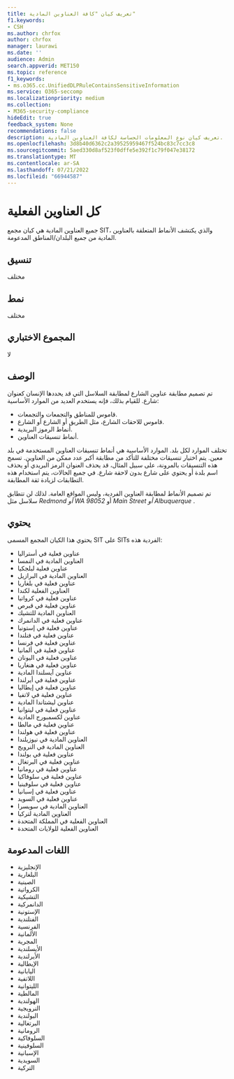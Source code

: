 ```yaml
---
title: تعريف كيان "كافة العناوين المادية"
f1.keywords:
- CSH
ms.author: chrfox
author: chrfox
manager: laurawi
ms.date: ''
audience: Admin
search.appverid: MET150
ms.topic: reference
f1_keywords:
- ms.o365.cc.UnifiedDLPRuleContainsSensitiveInformation
ms.service: O365-seccomp
ms.localizationpriority: medium
ms.collection:
- M365-security-compliance
hideEdit: true
feedback_system: None
recommendations: false
description: تعريف كيان نوع المعلومات الحساسة لكافة العناوين المادية.
ms.openlocfilehash: 3d8b40d6362c2a39525959467f524bc83c7cc3c8
ms.sourcegitcommit: 5aed330d8af523f0dffe5e392f1c79f047e38172
ms.translationtype: MT
ms.contentlocale: ar-SA
ms.lasthandoff: 07/21/2022
ms.locfileid: "66944587"
---
```

# <a name="all-physical-addresses"></a>كل العناوين الفعلية

جميع العناوين المادية هي كيان مجمع SIT، والذي يكتشف الأنماط المتعلقة بالعناوين المادية من جميع البلدان/المناطق المدعومة.

## <a name="format"></a>تنسيق

مختلف

## <a name="pattern"></a>نمط

مختلف

## <a name="checksum"></a>المجموع الاختباري

لا

## <a name="description"></a>الوصف

تم تصميم مطابقة عناوين الشارع لمطابقة السلاسل التي قد يحددها الإنسان كعنوان شارع. للقيام بذلك، فإنه يستخدم العديد من الموارد الأساسية:

- قاموس للمناطق والتجمعات والتجمعات.
- قاموس للاحقات الشارع، مثل الطريق أو الشارع أو الشارع.
- أنماط الرموز البريدية.
- أنماط تنسيقات العناوين.

تختلف الموارد لكل بلد. الموارد الأساسية هي أنماط تنسيقات العناوين المستخدمة في بلد معين. يتم اختيار تنسيقات مختلفة للتأكد من مطابقة أكبر عدد ممكن من العناوين. تسمح هذه التنسيقات بالمرونة، على سبيل المثال، قد يحذف العنوان الرمز البريدي أو يحذف اسم بلدة أو يحتوي على شارع بدون لاحقة شارع. في جميع الحالات، يتم استخدام هذه التطابقات لزيادة ثقة المطابقة.

تم تصميم الأنماط لمطابقة العناوين الفردية، وليس المواقع العامة. لذلك لن تتطابق سلاسل مثل *Redmond أو WA 98052* أو *Main Street أو Albuquerque* .

## <a name="contains"></a>يحتوي

يحتوي هذا الكيان المجمع المسمى SIT على SITs الفردية هذه:

- عناوين فعلية في أستراليا
- العناوين المادية في النمسا
- عناوين فعلية لبلجكيا
- العناوين المادية في البرازيل
- عناوين فعلية في بلغاريا
- العناوين الفعلية لكندا
- عناوين فعلية في كرواتيا
- عناوين فعلية في قبرص
- العناوين المادية للتشيك
- عناوين فعلية في الدانمرك
- عناوين فعلية في إستونيا
- عناوين فعلية في فنلندا
- عناوين فعلية في فرنسا
- عناوين فعلية في ألمانيا
- عناوين فعلية في اليونان
- عناوين فعلية في هنغاريا
- عناوين آيسلندا المادية
- عناوين فعلية في أيرلندا
- عناوين فعلية في إيطاليا
- عناوين فعلية في لاتفيا
- عناوين ليشتاندا المادية
- عناوين فعلية في ليتوانيا
- عناوين لكسمبورج المادية
- عناوين فعلية في مالطا
- عناوين فعلية في هولندا
- العناوين المادية في نيوزيلندا
- العناوين المادية في النرويج
- عناوين فعلية في بولندا
- عناوين فعلية في البرتغال
- عناوين فعلية في رومانيا
- عناوين فعلية في سلوفاكيا
- عناوين فعلية في سلوفينيا
- عناوين فعلية في إسبانيا
- عناوين فعلية في السويد
- العناوين المادية في سويسرا
- العناوين المادية لتركيا
- العناوين الفعلية في المملكة المتحدة
- العناوين الفعلية للولايات المتحدة

## <a name="supported-languages"></a>اللغات المدعومة

- الإنجليزية
- البلغارية
- الصينية
- الكرواتية
- التشيكية
- الدانمركية
- الإستونية
- الفنلندية
- الفرنسية
- الألمانية
- المجرية
- الأيسلندية
- الأيرلندية
- الإيطالية
- اليابانية
- اللاتفية
- الليتوانية
- المالطية
- الهولندية
- النرويجية
- البولندية
- البرتغالية
- الرومانية
- السلوفاكية
- السلوفينية
- الإسبانية
- السويدية
- التركية